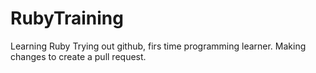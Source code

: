 # RubyTraining
Learning Ruby
Trying out github, firs time programming learner.
Making changes to create a pull request.
